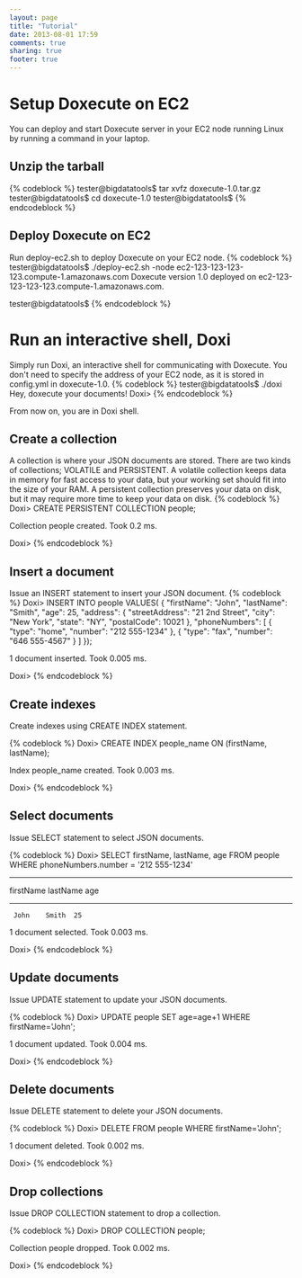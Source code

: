 ```yaml
---
layout: page
title: "Tutorial"
date: 2013-08-01 17:59
comments: true
sharing: true
footer: true
---
```


Setup Doxecute on EC2 
=====================
You can deploy and start Doxecute server in your EC2 node running Linux by running a command in your laptop.

Unzip the tarball
-----------------
{% codeblock %}
tester@bigdatatools$ tar xvfz doxecute-1.0.tar.gz
tester@bigdatatools$ cd doxecute-1.0
tester@bigdatatools$ 
{% endcodeblock %}

Deploy Doxecute on EC2
----------------------
Run deploy-ec2.sh to deploy Doxecute on your EC2 node. 
{% codeblock %}
tester@bigdatatools$ ./deploy-ec2.sh -node ec2-123-123-123-123.compute-1.amazonaws.com
Doxecute version 1.0 deployed on ec2-123-123-123-123.compute-1.amazonaws.com.

tester@bigdatatools$
{% endcodeblock %}

Run an interactive shell, Doxi
==============================
Simply run Doxi, an interactive shell for communicating with Doxecute. 
You don't need to specify the address of your EC2 node, as it is stored in config.yml in doxecute-1.0.
{% codeblock %}
tester@bigdatatools$ ./doxi
Hey, doxecute your documents! 
Doxi> 
{% endcodeblock %}

From now on, you are in Doxi shell. 

Create a collection
-------------------
A collection is where your JSON documents are stored. There are two kinds of collections; VOLATILE and PERSISTENT. A volatile collection keeps data in memory for fast access to your data, but your working set should fit into the size of your RAM. A persistent collection preserves your data on disk, but it may require more time to keep your data on disk. 
{% codeblock %}
Doxi> CREATE PERSISTENT COLLECTION people; 

Collection people created. 
Took 0.2 ms. 

Doxi>
{% endcodeblock %} 

Insert a document
-----------------
Issue an INSERT statement to insert your JSON document.
{% codeblock %}
Doxi> INSERT INTO people VALUES(
{
    "firstName": "John",
    "lastName": "Smith",
    "age": 25,
    "address": {
        "streetAddress": "21 2nd Street",
        "city": "New York",
        "state": "NY",
        "postalCode": 10021
    },
    "phoneNumbers": [
        {
            "type": "home",
            "number": "212 555-1234"
        },
        {
            "type": "fax",
            "number": "646 555-4567"
        }
    ]
});

1 document inserted.
Took 0.005 ms. 

Doxi> 
{% endcodeblock %}

Create indexes
--------------
Create indexes using CREATE INDEX statement.

{% codeblock %}
Doxi> CREATE INDEX people_name ON (firstName, lastName);

Index people_name created. 
Took 0.003 ms.

Doxi>
{% endcodeblock %}

Select documents
----------------
Issue SELECT statement to select JSON documents.

{% codeblock %}
Doxi> SELECT firstName, lastName, age FROM people WHERE phoneNumbers.number = '212 555-1234' 

--------- -------- ---
firstName lastName age
--------- -------- ---
     John    Smith  25

1 document selected.
Took 0.003 ms.

Doxi> 
{% endcodeblock %}

Update documents
----------------
Issue UPDATE statement to update your JSON documents.

{% codeblock %}
Doxi> UPDATE people SET age=age+1 WHERE firstName='John';

1 document updated.
Took 0.004 ms.

Doxi> 
{% endcodeblock %}

Delete documents
----------------
Issue DELETE statement to delete your JSON documents.

{% codeblock %}
Doxi> DELETE FROM people WHERE firstName='John';

1 document deleted.
Took 0.002 ms.

Doxi> 
{% endcodeblock %}

Drop collections
-----------------
Issue DROP COLLECTION statement to drop a collection.

{% codeblock %}
Doxi> DROP COLLECTION people;

Collection people dropped.
Took 0.002 ms.

Doxi> 
{% endcodeblock %} 
